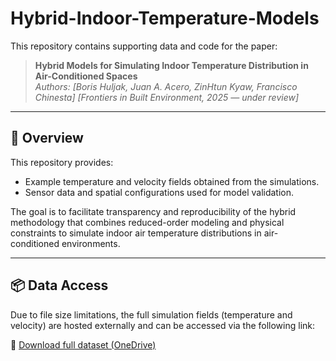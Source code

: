 # Hybrid-Indoor-Temperature-Models

This repository contains supporting data and code for the paper:

> **Hybrid Models for Simulating Indoor Temperature Distribution in Air-Conditioned Spaces**  
> *Authors: [Boris Huljak, Juan A. Acero, ZinHtun Kyaw, Francisco Chinesta]* 
> *[Frontiers in Built Environment, 2025 — under review]*  

---

## 📘 Overview

This repository provides:
- Example temperature and velocity fields obtained from the simulations.  
- Sensor data and spatial configurations used for model validation.  

The goal is to facilitate transparency and reproducibility of the hybrid methodology that combines reduced-order modeling and physical constraints to simulate indoor air temperature distributions in air-conditioned environments.

---


## 📦 Data Access

Due to file size limitations, the full simulation fields (temperature and velocity) are hosted externally and can be accessed via the following link:

🔗 [Download full dataset (OneDrive)](https://cnrsatcreate-my.sharepoint.com/:f:/g/personal/boris_huljak_cnrsatcreate_sg/Ele4TbHn1BxIv6wl0hpP1CIBQXWz-fByIQASqyBvxueGkQ?e=1S4B8R)
